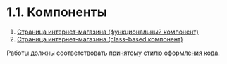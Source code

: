 1.1. Компоненты
===

1. [Страница интернет-магазина (функциональный компонент)](store-func)
2. [Страница интернет-магазина (class-based компонент)](store-class)

Работы должны соответствовать принятому [стилю оформления кода](https://github.com/netology-code/codestyle).